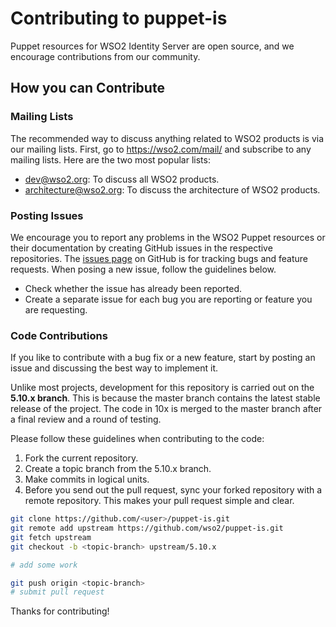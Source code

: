 # Contributing to puppet-is

Puppet resources for WSO2 Identity Server are open source, and we encourage contributions from our community.

## How you can Contribute

### Mailing Lists
The recommended way to discuss anything related to WSO2 products is via our mailing lists. First, go to https://wso2.com/mail/ and subscribe to any mailing lists. Here are the two most popular lists:
* dev@wso2.org: To discuss all WSO2 products.
* architecture@wso2.org: To discuss the architecture of WSO2 products.

### Posting Issues
We encourage you to report any problems in the WSO2 Puppet resources or their documentation by creating GitHub issues in the respective repositories. The [issues page](https://github.com/wso2/puppet-is/issues) on GitHub is for tracking bugs and feature requests. When posing a new issue, follow the guidelines below.
* Check whether the issue has already been reported.
* Create a separate issue for each bug you are reporting or feature you are requesting.

### Code Contributions
If you like to contribute with a bug fix or a new feature, start by posting an issue and discussing the best way to implement it. 

Unlike most projects, development for this repository is carried out on the **5.10.x branch**. This is because the master branch contains the latest stable release of the project. The code in 10x is merged to the master branch after a final review and a round of testing.

Please follow these guidelines when contributing to the code:
1. Fork the current repository.
2. Create a topic branch from the 5.10.x branch.
3. Make commits in logical units.
4. Before you send out the pull request, sync your forked repository with a remote repository. This makes your pull request simple and clear.

```bash
git clone https://github.com/<user>/puppet-is.git
git remote add upstream https://github.com/wso2/puppet-is.git
git fetch upstream
git checkout -b <topic-branch> upstream/5.10.x

# add some work

git push origin <topic-branch>
# submit pull request

```

Thanks for contributing!
